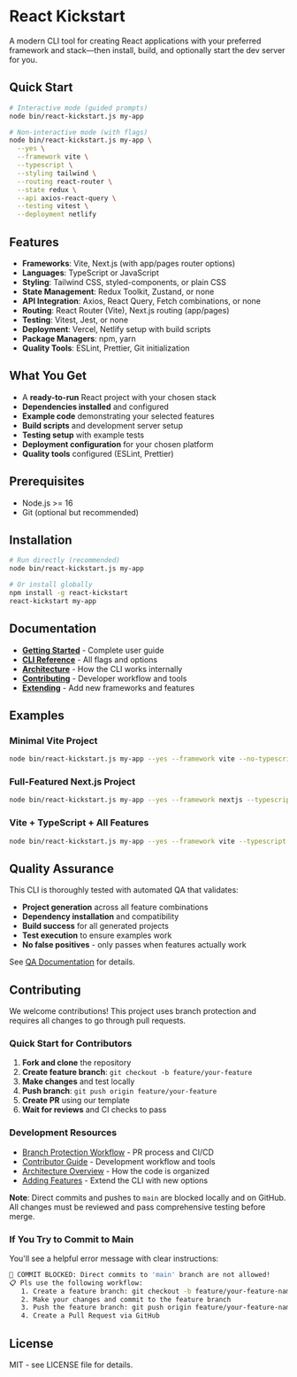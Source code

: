 # React Kickstart

A modern CLI tool for creating React applications with your preferred framework and stack—then install, build, and optionally start the dev server for you.

## Quick Start

```bash
# Interactive mode (guided prompts)
node bin/react-kickstart.js my-app

# Non-interactive mode (with flags)
node bin/react-kickstart.js my-app \
  --yes \
  --framework vite \
  --typescript \
  --styling tailwind \
  --routing react-router \
  --state redux \
  --api axios-react-query \
  --testing vitest \
  --deployment netlify
```

## Features

- **Frameworks**: Vite, Next.js (with app/pages router options)
- **Languages**: TypeScript or JavaScript
- **Styling**: Tailwind CSS, styled-components, or plain CSS
- **State Management**: Redux Toolkit, Zustand, or none
- **API Integration**: Axios, React Query, Fetch combinations, or none
- **Routing**: React Router (Vite), Next.js routing (app/pages)
- **Testing**: Vitest, Jest, or none
- **Deployment**: Vercel, Netlify setup with build scripts
- **Package Managers**: npm, yarn
- **Quality Tools**: ESLint, Prettier, Git initialization

## What You Get

- A **ready-to-run** React project with your chosen stack
- **Dependencies installed** and configured
- **Example code** demonstrating your selected features
- **Build scripts** and development server setup
- **Testing setup** with example tests
- **Deployment configuration** for your chosen platform
- **Quality tools** configured (ESLint, Prettier)

## Prerequisites

- Node.js >= 16
- Git (optional but recommended)

## Installation

```bash
# Run directly (recommended)
node bin/react-kickstart.js my-app

# Or install globally
npm install -g react-kickstart
react-kickstart my-app
```

## Documentation

- **[Getting Started](docs/user-guide/getting-started.md)** - Complete user guide
- **[CLI Reference](docs/user-guide/cli-reference.md)** - All flags and options
- **[Architecture](docs/architecture/how-it-works.md)** - How the CLI works internally
- **[Contributing](docs/development/contributor-tooling.md)** - Developer workflow and tools
- **[Extending](docs/extending/adding-a-new-framework.md)** - Add new frameworks and features

## Examples

### Minimal Vite Project

```bash
node bin/react-kickstart.js my-app --yes --framework vite --no-typescript --styling css --routing none --state none --api none --testing none
```

### Full-Featured Next.js Project

```bash
node bin/react-kickstart.js my-app --yes --framework nextjs --typescript --styling tailwind --next-routing app --state redux --api axios-react-query --testing jest --deployment vercel
```

### Vite + TypeScript + All Features

```bash
node bin/react-kickstart.js my-app --yes --framework vite --typescript --styling styled-components --routing react-router --state zustand --api fetch-react-query --testing vitest --deployment netlify
```

## Quality Assurance

This CLI is thoroughly tested with automated QA that validates:

- **Project generation** across all feature combinations
- **Dependency installation** and compatibility
- **Build success** for all generated projects
- **Test execution** to ensure examples work
- **No false positives** - only passes when features actually work

See [QA Documentation](docs/qa/qa-automation-overview.md) for details.

## Contributing

We welcome contributions! This project uses branch protection and requires all changes to go through pull requests.

### Quick Start for Contributors

1. **Fork and clone** the repository
2. **Create feature branch**: `git checkout -b feature/your-feature`
3. **Make changes** and test locally
4. **Push branch**: `git push origin feature/your-feature`
5. **Create PR** using our template
6. **Wait for reviews** and CI checks to pass

### Development Resources

- [Branch Protection Workflow](docs/development/branch-protection-workflow.md) - PR process and CI/CD
- [Contributor Guide](docs/development/contributor-tooling.md) - Development workflow and tools
- [Architecture Overview](docs/architecture/how-it-works.md) - How the code is organized
- [Adding Features](docs/extending/) - Extend the CLI with new options

**Note**: Direct commits and pushes to `main` are blocked locally and on GitHub. All changes must be reviewed and pass comprehensive testing before merge.

### If You Try to Commit to Main

You'll see a helpful error message with clear instructions:

```bash
🚫 COMMIT BLOCKED: Direct commits to 'main' branch are not allowed!
📋 Pls use the following workflow:
   1. Create a feature branch: git checkout -b feature/your-feature-name
   2. Make your changes and commit to the feature branch
   3. Push the feature branch: git push origin feature/your-feature-name
   4. Create a Pull Request via GitHub
```

## License

MIT - see LICENSE file for details.
